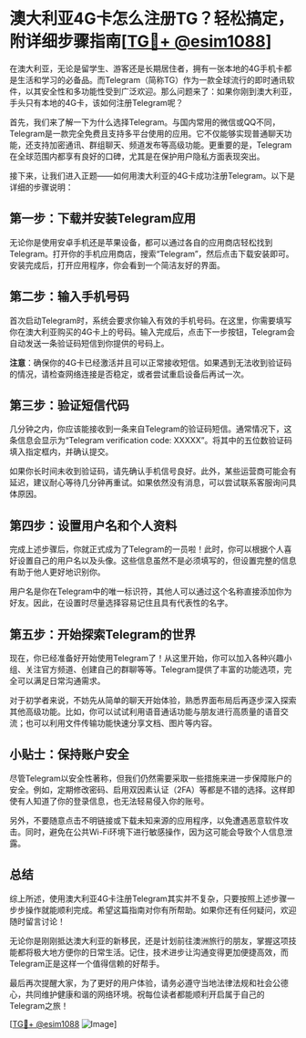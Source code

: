 # 澳大利亚4G卡怎么注册TG？轻松搞定，附详细步骤指南[[TG💪+ @esim1088](https://t.me/s/esim1088)]

在澳大利亚，无论是留学生、游客还是长期居住者，拥有一张本地的4G手机卡都是生活和学习的必备品。而Telegram（简称TG）作为一款全球流行的即时通讯软件，以其安全性和多功能性受到广泛欢迎。那么问题来了：如果你刚到澳大利亚，手头只有本地的4G卡，该如何注册Telegram呢？

首先，我们来了解一下为什么选择Telegram。与国内常用的微信或QQ不同，Telegram是一款完全免费且支持多平台使用的应用。它不仅能够实现普通聊天功能，还支持加密通讯、群组聊天、频道发布等高级功能。更重要的是，Telegram在全球范围内都享有良好的口碑，尤其是在保护用户隐私方面表现突出。

接下来，让我们进入正题——如何用澳大利亚的4G卡成功注册Telegram。以下是详细的步骤说明：

## 第一步：下载并安装Telegram应用

无论你是使用安卓手机还是苹果设备，都可以通过各自的应用商店轻松找到Telegram。打开你的手机应用商店，搜索“Telegram”，然后点击下载安装即可。安装完成后，打开应用程序，你会看到一个简洁友好的界面。

## 第二步：输入手机号码

首次启动Telegram时，系统会要求你输入有效的手机号码。在这里，你需要填写你在澳大利亚购买的4G卡上的号码。输入完成后，点击下一步按钮，Telegram会自动发送一条验证码短信到你提供的号码上。

**注意**：确保你的4G卡已经激活并且可以正常接收短信。如果遇到无法收到验证码的情况，请检查网络连接是否稳定，或者尝试重启设备后再试一次。

## 第三步：验证短信代码

几分钟之内，你应该能接收到一条来自Telegram的验证码短信。通常情况下，这条信息会显示为“Telegram verification code: XXXXX”。将其中的五位数验证码填入指定框内，并确认提交。

如果你长时间未收到验证码，请先确认手机信号良好。此外，某些运营商可能会有延迟，建议耐心等待几分钟再重试。如果依然没有消息，可以尝试联系客服询问具体原因。

## 第四步：设置用户名和个人资料

完成上述步骤后，你就正式成为了Telegram的一员啦！此时，你可以根据个人喜好设置自己的用户名以及头像。这些信息虽然不是必须填写的，但设置完整的信息有助于他人更好地识别你。

用户名是你在Telegram中的唯一标识符，其他人可以通过这个名称直接添加你为好友。因此，在设置时尽量选择容易记住且具有代表性的名字。

## 第五步：开始探索Telegram的世界

现在，你已经准备好开始使用Telegram了！从这里开始，你可以加入各种兴趣小组、关注官方频道、创建自己的群聊等等。Telegram提供了丰富的功能选项，完全可以满足日常沟通需求。

对于初学者来说，不妨先从简单的聊天开始体验，熟悉界面布局后再逐步深入探索其他高级功能。比如，你可以试试利用语音通话功能与朋友进行高质量的语音交流；也可以利用文件传输功能快速分享文档、图片等内容。

## 小贴士：保持账户安全

尽管Telegram以安全性著称，但我们仍然需要采取一些措施来进一步保障账户的安全。例如，定期修改密码、启用双因素认证（2FA）等都是不错的选择。这样即使有人知道了你的登录信息，也无法轻易侵入你的账号。

另外，不要随意点击不明链接或下载未知来源的应用程序，以免遭遇恶意软件攻击。同时，避免在公共Wi-Fi环境下进行敏感操作，因为这可能会导致个人信息泄露。

## 总结

综上所述，使用澳大利亚4G卡注册Telegram其实并不复杂，只要按照上述步骤一步步操作就能顺利完成。希望这篇指南对你有所帮助。如果你还有任何疑问，欢迎随时留言讨论！

无论你是刚刚抵达澳大利亚的新移民，还是计划前往澳洲旅行的朋友，掌握这项技能都将极大地方便你的日常生活。记住，技术进步让沟通变得更加便捷高效，而Telegram正是这样一个值得信赖的好帮手。

最后再次提醒大家，为了更好的用户体验，请务必遵守当地法律法规和社会公德心，共同维护健康和谐的网络环境。祝每位读者都能顺利开启属于自己的Telegram之旅！

[[TG💪+ @esim1088](https://t.me/s/esim1088) ![Image](https://i.postimg.cc/4NQfJmqS/Snipaste-2025-05-13-00-14-12.png)]